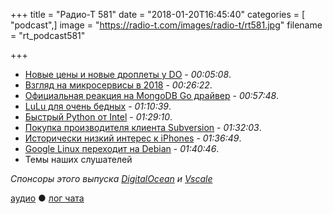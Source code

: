 +++
title = "Радио-Т 581"
date = "2018-01-20T16:45:40"
categories = [ "podcast",]
image = "https://radio-t.com/images/radio-t/rt581.jpg"
filename = "rt_podcast581"

+++

- [Новые цены и новые дроплеты у DO](https://blog.digitalocean.com/new-droplet-plans/) - *00:05:08*.
- [Взгляд на микросервисы в 2018](http://www.dwmkerr.com/the-death-of-microservice-madness-in-2018/) - *00:26:22*.
- [Официальная реакция на MongoDB Go драйвер](https://engineering.mongodb.com/post/considering-the-community-effects-of-introducing-an-official-golang-mongodb-driver) - *00:57:48*.
- [LuLu для очень бедных](https://objective-see.com/products/lulu.html) - *01:10:39*.
- [Быстрый Python от Intel](https://software.seek.intel.com/python-distribution) - *01:29:10*.
- [Покупка производителя клиента Subversion](https://techcrunch.com/2018/01/18/assembla-acquires-cornerstone-a-subversion-client-for-macos/) - *01:32:03*.
- [Исторически низкий интерес к iPhones](http://bgr.com/2018/01/18/iphone-x-sales-vs-iphone-8-survey-data/) - *01:36:49*.
- [Google Linux переходит на Debian](http://www.androidpolice.com/2018/01/19/googles-linux-workstations-switching-ubuntu-debian/) - *01:40:46*.
- Темы наших слушателей

*Спонсоры этого выпуска [DigitalOcean](https://www.digitalocean.com) и [Vscale](http://bit.ly/radio-t_vscale)*

[аудио](http://cdn.radio-t.com/rt_podcast581.mp3) ● [лог чата](http://chat.radio-t.com/logs/radio-t-581.html)
<audio src="http://cdn.radio-t.com/rt_podcast581.mp3" preload="none"></audio>